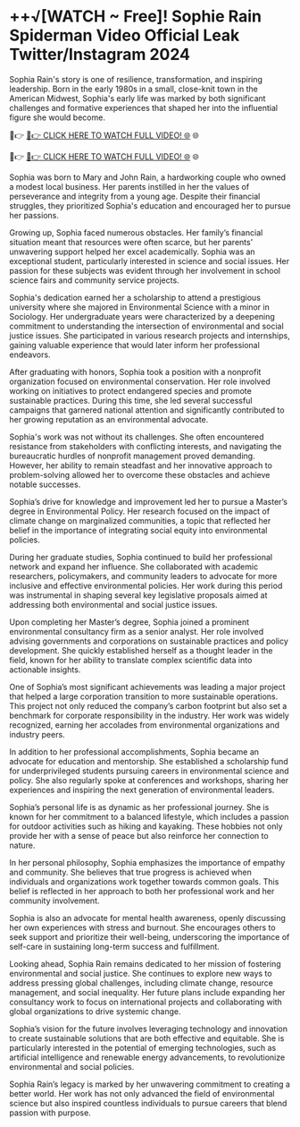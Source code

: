 <h1 tabindex="-1" class="heading-element" dir="auto">++√[WATCH ~ Free]! Sophie Rain Spiderman Video Official Leak Twitter/Instagram 2024</h1>

Sophia Rain's story is one of resilience, transformation, and inspiring leadership. Born in the early 1980s in a small, close-knit town in the American Midwest, Sophia's early life was marked by both significant challenges and formative experiences that shaped her into the influential figure she would become.

🔴👉 <a href="https://tinyurl.com/4eh6k38w" rel="nofollow">🔴👉 CLICK HERE TO WATCH FULL VIDEO! 🌐</a> 🌐


🔴👉 <a href="https://tinyurl.com/4eh6k38w" rel="nofollow">🔴👉 CLICK HERE TO WATCH FULL VIDEO! 🌐</a> 🌐

Sophia was born to Mary and John Rain, a hardworking couple who owned a modest local business. Her parents instilled in her the values of perseverance and integrity from a young age. Despite their financial struggles, they prioritized Sophia's education and encouraged her to pursue her passions.

Growing up, Sophia faced numerous obstacles. Her family’s financial situation meant that resources were often scarce, but her parents’ unwavering support helped her excel academically. Sophia was an exceptional student, particularly interested in science and social issues. Her passion for these subjects was evident through her involvement in school science fairs and community service projects.

Sophia's dedication earned her a scholarship to attend a prestigious university where she majored in Environmental Science with a minor in Sociology. Her undergraduate years were characterized by a deepening commitment to understanding the intersection of environmental and social justice issues. She participated in various research projects and internships, gaining valuable experience that would later inform her professional endeavors.

After graduating with honors, Sophia took a position with a nonprofit organization focused on environmental conservation. Her role involved working on initiatives to protect endangered species and promote sustainable practices. During this time, she led several successful campaigns that garnered national attention and significantly contributed to her growing reputation as an environmental advocate.

Sophia's work was not without its challenges. She often encountered resistance from stakeholders with conflicting interests, and navigating the bureaucratic hurdles of nonprofit management proved demanding. However, her ability to remain steadfast and her innovative approach to problem-solving allowed her to overcome these obstacles and achieve notable successes.

Sophia’s drive for knowledge and improvement led her to pursue a Master’s degree in Environmental Policy. Her research focused on the impact of climate change on marginalized communities, a topic that reflected her belief in the importance of integrating social equity into environmental policies.

During her graduate studies, Sophia continued to build her professional network and expand her influence. She collaborated with academic researchers, policymakers, and community leaders to advocate for more inclusive and effective environmental policies. Her work during this period was instrumental in shaping several key legislative proposals aimed at addressing both environmental and social justice issues.

Upon completing her Master’s degree, Sophia joined a prominent environmental consultancy firm as a senior analyst. Her role involved advising governments and corporations on sustainable practices and policy development. She quickly established herself as a thought leader in the field, known for her ability to translate complex scientific data into actionable insights.

One of Sophia’s most significant achievements was leading a major project that helped a large corporation transition to more sustainable operations. This project not only reduced the company’s carbon footprint but also set a benchmark for corporate responsibility in the industry. Her work was widely recognized, earning her accolades from environmental organizations and industry peers.

In addition to her professional accomplishments, Sophia became an advocate for education and mentorship. She established a scholarship fund for underprivileged students pursuing careers in environmental science and policy. She also regularly spoke at conferences and workshops, sharing her experiences and inspiring the next generation of environmental leaders.

Sophia’s personal life is as dynamic as her professional journey. She is known for her commitment to a balanced lifestyle, which includes a passion for outdoor activities such as hiking and kayaking. These hobbies not only provide her with a sense of peace but also reinforce her connection to nature.

In her personal philosophy, Sophia emphasizes the importance of empathy and community. She believes that true progress is achieved when individuals and organizations work together towards common goals. This belief is reflected in her approach to both her professional work and her community involvement.

Sophia is also an advocate for mental health awareness, openly discussing her own experiences with stress and burnout. She encourages others to seek support and prioritize their well-being, underscoring the importance of self-care in sustaining long-term success and fulfillment.

Looking ahead, Sophia Rain remains dedicated to her mission of fostering environmental and social justice. She continues to explore new ways to address pressing global challenges, including climate change, resource management, and social inequality. Her future plans include expanding her consultancy work to focus on international projects and collaborating with global organizations to drive systemic change.

Sophia’s vision for the future involves leveraging technology and innovation to create sustainable solutions that are both effective and equitable. She is particularly interested in the potential of emerging technologies, such as artificial intelligence and renewable energy advancements, to revolutionize environmental and social policies.

Sophia Rain’s legacy is marked by her unwavering commitment to creating a better world. Her work has not only advanced the field of environmental science but also inspired countless individuals to pursue careers that blend passion with purpose.
